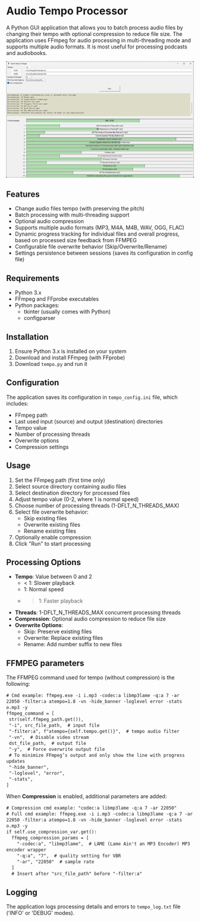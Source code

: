 # Audio Tempo Processor

A Python GUI application that allows you to batch process audio files by changing their tempo with optional compression to reduce file size. The application uses FFmpeg for audio processing in multi-threading mode and supports multiple audio formats. It is most useful for processing podcasts and audiobooks.

![Audio Tempo Changer Screenshot](./docs/tempo.png)

## Features

- Change audio files tempo (with preserving the pitch)
- Batch processing with multi-threading support
- Optional audio compression
- Supports multiple audio formats (MP3, M4A, M4B, WAV, OGG, FLAC)
- Dynamic progress tracking for individual files and overall progress, based on processed size feedback from FFMPEG
- Configurable file overwrite behavior (Skip/Overwrite/Rename)
- Settings persistence between sessions (saves its configuration in config file)

## Requirements

- Python 3.x
- FFmpeg and FFprobe executables
- Python packages:
  - tkinter (usually comes with Python)
  - configparser

## Installation

1. Ensure Python 3.x is installed on your system
2. Download and install FFmpeg (with FFprobe)
3. Download `tempo.py` and run it

## Configuration

The application saves its configuration in `tempo_config.ini` file, which includes:
- FFmpeg path
- Last used input (source) and output (destination) directories
- Tempo value
- Number of processing threads
- Overwrite options
- Compression settings

## Usage

1. Set the FFmpeg path (first time only)
2. Select source directory containing audio files
3. Select destination directory for processed files
4. Adjust tempo value (0-2, where 1 is normal speed)
5. Choose number of processing threads (1-DFLT_N_THREADS_MAX)
6. Select file overwrite behavior:
   - Skip existing files
   - Overwrite existing files
   - Rename existing files
7. Optionally enable compression
8. Click "Run" to start processing

## Processing Options

- **Tempo**: Value between 0 and 2
  - < 1: Slower playback
  - 1: Normal speed
  - > 1: Faster playback
- **Threads**: 1-DFLT_N_THREADS_MAX concurrent processing threads
- **Compression**: Optional audio compression to reduce file size
- **Overwrite Options**:
  - Skip: Preserve existing files
  - Overwrite: Replace existing files
  - Rename: Add number suffix to new files

## FFMPEG parameters

The FFMPEG command used for tempo (without compression) is the following:
   ```
   # Cmd example: ffmpeg.exe -i i.mp3 -codec:a libmp3lame -q:a 7 -ar 22050 -filter:a atempo=1.8 -vn -hide_banner -loglevel error -stats o.mp3 -y
  ffmpeg_command = [
    str(self.ffmpeg_path.get()),
    "-i", src_file_path,  # input file
    "-filter:a", f"atempo={self.tempo.get()}",  # tempo audio filter
    "-vn",  # Disable video stream
    dst_file_path,  # output file
    "-y",  # Force overwrite output file
    # To minimize FFmpeg’s output and only show the line with progress updates
    "-hide_banner",
    "-loglevel", "error",
    "-stats",
  ]
  ```
When **Compression** is enabled, additional parameters are added:
  ```
  # Compression cmd example: "codec:a libmp3lame -q:a 7 -ar 22050"
  # Full cmd example: ffmpeg.exe -i i.mp3 -codec:a libmp3lame -q:a 7 -ar 22050 -filter:a atempo=1.8 -vn -hide_banner -loglevel error -stats o.mp3 -y
  if self.use_compression_var.get():
    ffmpeg_compression_params = [
      "-codec:a", "libmp3lame",  # LAME (Lame Ain't an MP3 Encoder) MP3 encoder wrapper
      "-q:a", "7",  # quality setting for VBR
      "-ar", "22050"  # sample rate
    ]
    # Insert after "src_file_path" before "-filter:a"
  ```
## Logging

The application logs processing details and errors to `tempo_log.txt` file ('INFO' or 'DEBUG' modes).